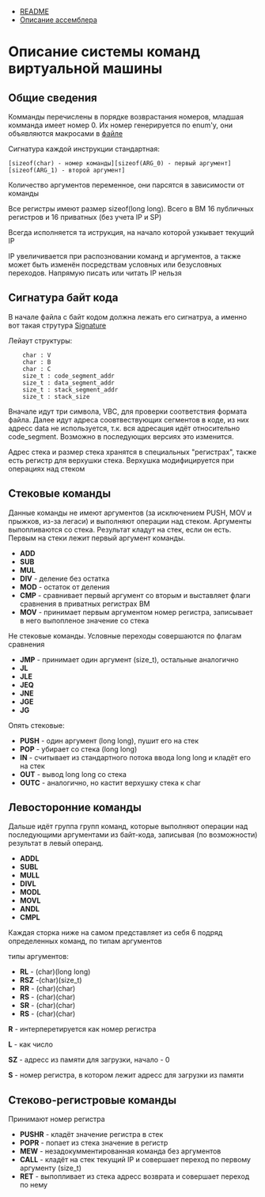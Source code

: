- [README](README.md)
- [Описание ассемблера](VBCASM_Description.md) 


# Описание системы команд виртуальной машины


## Общие сведения

Комманды перечислены в порядке возврастания номеров, младшая комманда имеет номер 0. 
Их номер генерируется по enum'у, они объявляются макросами в [файле](cpuemu/include/cpuemu-cmd-defs.h)

Сигнатура каждой инструкции стандартная:

` [sizeof(char) - номер команды][sizeof(ARG_0) - первый аргумент] [sizeof(ARG_1) - второй аргумент] `

Количество аргументов переменное, они парсятся в зависимости от команды

Все регистры имеют размер sizeof(long long). Всего в ВМ 16 публичных регистров и 16 приватных (без учета IP и SP)

Всегда исполняется та иструкция, на начало которой узкывает текущий IP

IP увеличивается при распозновании команд и аргументов, а также может быть изменён посредствам условных или безусловных переходов. Напрямую писать или читать IP нельзя

## Сигнатура байт кода

В начале файла с байт кодом должна лежать его сигнатруа, а именно вот такая струтура [Signature](cpuemu/include/Signature.h)


Лейаут структуры:

		char : V
		char : B
		char : C
		size_t : code_segment_addr
		size_t : data_segment_addr
		size_t : stack_segment_addr
		size_t : stack_size

Вначале идут три символа, VBC, для проверки соответствия формата файла. Далее идут адреса соовтвествующих сегментов в коде, из них адресс data не используется, т.к. вся адресация идёт относительно code_segment. Возможно в последующих версиях это изменится.

Адрес стека и размер стека хранятся в специальных "регистрах", также есть регистр для верхушки стека. Верхушка модифицируется при операциях над стеком

## Стековые команды

Данные команды не имеют аргументов (за исключением PUSH, MOV и прыжков, из-за легаси) и выполняют операции над стеком. Аргументы выпопливаются со стека. Результат кладут на стек, если он есть. Первым на стеки лежит первый аргумент команды.

- **ADD**
- **SUB**
- **MUL**
- **DIV** - деление без остатка
- **MOD** - остаток от деления
- **CMP** - сравнивает первый аргумент со вторым и выставляет флаги сравнения в приватных регистрах ВМ
- **MOV** - принимает первым аргументом номер регистра, записывает в него выпопленое значение со стека

Не стековые команды. Условные переходы совершаются по флагам сравнения

- **JMP** - принимает один аргумент (size_t), остальные аналогично
- **JL**
- **JLE**
- **JEQ**
- **JNE**
- **JGE**
- **JG**

Опять стековые:

- **PUSH** - один аргумент (long long), пушит его на стек
- **POP** - убирает со стека (long long)
- **IN** - считывает из стандартного потока ввода long long и кладёт его на стек
- **OUT** - вывод long long со стека
- **OUTC** - аналогично, но кастит верхушку стека к char


## Левосторонние команды

Дальше идёт группа групп команд, которые выполняют операции над последующими аргументами из байт-кода, записывая (по возможности) результат в левый операнд. 

- **ADDL**
- **SUBL**
- **MULL**
- **DIVL**
- **MODL**
- **MOVL**
- **ANDL**
- **CMPL**

Каждая сторка ниже на самом представляет из себя 6 подряд определенных команд, по типам аргументов

типы аргументов:

- **RL**  - (char)(long long)
- **RSZ** -(char)(size_t)
- **RR** - (char)(char)
- **RS** - (char)(char)
- **SR** - (char)(char)
- **RS** - (char)(char)


**R** - интерперетируется как номер регистра

**L** - как число

**SZ** - адресс из памяти для загрузки, начало - 0

**S** - номер регистра, в котором лежит адресс для загрузки из памяти
 
## Стеково-регистровые команды

Принимают номер регистра

- **PUSHR** - кладёт значение регистра в стек
- **POPR** - попает из стека значение в регистр
- **MEW** - незадокумментированная команда без аргументов 
- **CALL** - кладёт на стек текущий IP и совершает переход по первому аргументу (size_t)
- **RET** - выпопливает из стека адресс возврата и совершает переход по нему





